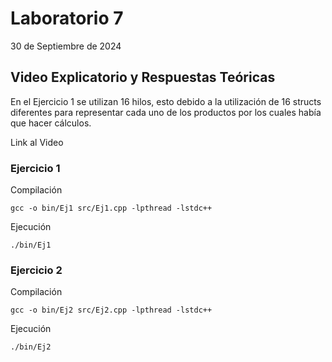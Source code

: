 # Laboratorio 7
30 de Septiembre de 2024
## Video Explicatorio y Respuestas Teóricas
En el Ejercicio 1 se utilizan 16 hilos, esto debido a la utilización de 16 structs diferentes para representar cada uno de los productos por los cuales había que hacer cálculos.

Link al Video

### Ejercicio 1

Compilación

```
gcc -o bin/Ej1 src/Ej1.cpp -lpthread -lstdc++
```

Ejecución

```
./bin/Ej1
```

### Ejercicio 2

Compilación

```
gcc -o bin/Ej2 src/Ej2.cpp -lpthread -lstdc++
```

Ejecución

```
./bin/Ej2
```